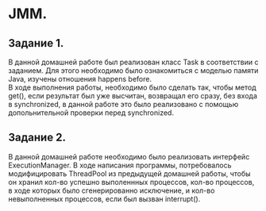 # JMM.
## Задание 1. 
В данной домашней работе был реализован класс Task в соответствии с заданием. Для этого необходимо было ознакомиться с моделью памяти
Java, изучены отношения happens before. <br> В ходе выполнения работы, необходимо было сделать так, чтобы метод get(), если результат
был уже высчитан, возвращал его сразу, без входа в synchronized, в данной работе это было реализовано с помощью допольнительной проверки
перед synchronized.
## Задание 2.
В данной домашней работе необходимо было реализовать интерфейс ExecutionManager. В ходе написания программы, потребовалось модифицировать 
ThreadPool из предыдущей домашней работы, чтобы он хранил кол-во успешно выполеннных процессов, кол-во процессов, в ходе которых было
сгенерированно исключение, и кол-во невыполненных процессов, если был вызван interrupt(). 

